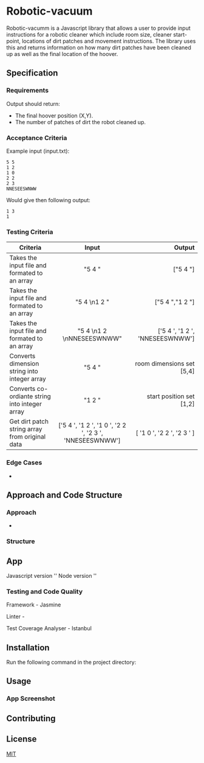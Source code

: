 # Robotic-vacuum

Robotic-vacumm is a Javascript library that allows a user to provide input instructions for a robotic cleaner which include room size, cleaner start-point, locations of dirt patches and movement instructions. The library uses this and returns information on how many dirt patches have been cleaned up as well as the final location of the hoover.

## Specification

### Requirements

Output should return:
* The final hoover position (X,Y).
* The number of patches of dirt the robot cleaned up.

### Acceptance Criteria

Example input (input.txt):
```
5 5
1 2
1 0
2 2
2 3
NNESEESWNWW
```

Would give then following output:

```
1 3
1
```

### Testing Criteria

| Criteria      | Input         | Output|
| ------------- |:-------------:| -----:|
| Takes the input file and formated to an array | "5 4 " | ["5 4 "]|
| Takes the input file and formated to an array | "5 4 \n1 2 " | ["5 4 ","1 2 "]|
| Takes the input file and formated to an array | "5 4 \n1 2 \nNNESEESWNWW" | ['5 4 ', '1 2 ', 'NNESEESWNWW']|
| Converts dimension string into integer array | "5 4 " | room dimensions set [5,4] |
| Converts co-ordiante string into integer array | "1 2 " | start position set [1,2] |
| Get dirt patch string array from original data | ['5 4 ', '1 2 ', '1 0 ', '2 2 ', '2 3 ', 'NNESEESWNWW'] | [ '1 0 ', '2 2 ', '2 3 ' ] |


### Edge Cases

- 

## Approach and Code Structure

### Approach

* 

### Structure



## App 

Javascript version ''
Node version ''

### Testing and Code Quality

Framework - Jasmine 

Linter - 

Test Coverage Analyser - Istanbul

## Installation

Run the following command in the project directory:



## Usage



### App Screenshot



## Contributing


## License
[MIT](domtunstill)